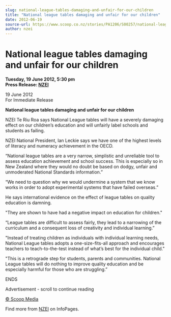 ```yaml
---
slug: national-league-tables-damaging-and-unfair-for-our-children
title: "National league tables damaging and unfair for our children"
date: 2012-06-19
source-url: https://www.scoop.co.nz/stories/PA1206/S00257/national-league-tables-damaging-and-unfair-for-our-children.htm
author: nzei
---
```

National league tables damaging and unfair for our children
===========================================================

**Tuesday, 19 June 2012, 5:30 pm**  
**Press Release: [NZEI](https://info.scoop.co.nz/NZEI)**

19 June 2012  
For Immediate Release

**National league tables damaging and unfair for our children**

NZEI Te Riu Roa says National League tables will have a severely damaging effect on our children’s education and will unfairly label schools and students as failing.

NZEI National President, Ian Leckie says we have one of the highest levels of literacy and numeracy achievement in the OECD.

“National league tables are a very narrow, simplistic and unreliable tool to assess education achievement and school success. This is especially so in New Zealand where they would no doubt be based on dodgy, unfair and unmoderated National Standards information.”

“We need to question why we would undermine a system that we know works in order to adopt experimental systems that have failed overseas.”

He says international evidence on the effect of league tables on quality education is damning.

\"They are shown to have had a negative impact on education for children."

“League tables are difficult to assess fairly, they lead to a narrowing of the curriculum and a consequent loss of creativity and individual learning.”

"Instead of treating children as individuals with individual learning needs, National League tables adopts a one-size-fits-all approach and encourages teachers to teach-to-the-test instead of what’s best for the individual child."

"This is a retrograde step for students, parents and communities. National League tables will do nothing to improve quality education and be especially harmful for those who are struggling.”

  
ENDS  

Advertisement - scroll to continue reading





[© Scoop Media](http://www.scoop.co.nz/about/terms.html)

Find more from [NZEI](https://info.scoop.co.nz/NZEI) on InfoPages.